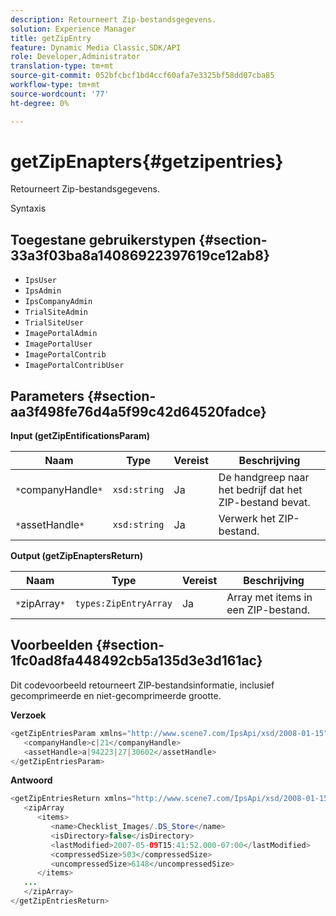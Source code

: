 ```yaml
---
description: Retourneert Zip-bestandsgegevens.
solution: Experience Manager
title: getZipEntry
feature: Dynamic Media Classic,SDK/API
role: Developer,Administrator
translation-type: tm+mt
source-git-commit: 052bfcbcf1bd4ccf60afa7e3325bf58dd07cba85
workflow-type: tm+mt
source-wordcount: '77'
ht-degree: 0%

---
```



# getZipEnapters{#getzipentries}

Retourneert Zip-bestandsgegevens.

Syntaxis

## Toegestane gebruikerstypen {#section-33a3f03ba8a14086922397619ce12ab8}

* `IpsUser`
* `IpsAdmin`
* `IpsCompanyAdmin`
* `TrialSiteAdmin`
* `TrialSiteUser`
* `ImagePortalAdmin`
* `ImagePortalUser`
* `ImagePortalContrib`
* `ImagePortalContribUser`

## Parameters {#section-aa3f498fe76d4a5f99c42d64520fadce}

**Input (getZipEntificationsParam)**

| Naam | Type | Vereist | Beschrijving |
|---|---|---|---|
| `*`companyHandle`*` | `xsd:string` | Ja | De handgreep naar het bedrijf dat het ZIP-bestand bevat. |
| `*`assetHandle`*` | `xsd:string` | Ja | Verwerk het ZIP-bestand. |

**Output (getZipEnaptersReturn)**

| Naam | Type | Vereist | Beschrijving |
|---|---|---|---|
| `*`zipArray`*` | `types:ZipEntryArray` | Ja | Array met items in een ZIP-bestand. |

## Voorbeelden {#section-1fc0ad8fa448492cb5a135d3e3d161ac}

Dit codevoorbeeld retourneert ZIP-bestandsinformatie, inclusief gecomprimeerde en niet-gecomprimeerde grootte.

**Verzoek**

```java
<getZipEntriesParam xmlns="http://www.scene7.com/IpsApi/xsd/2008-01-15">
   <companyHandle>c|21</companyHandle>
   <assetHandle>a|94223|27|30602</assetHandle>
</getZipEntriesParam>
```

**Antwoord**

```java
<getZipEntriesReturn xmlns="http://www.scene7.com/IpsApi/xsd/2008-01-15">
   <zipArray
      <items>
         <name>Checklist_Images/.DS_Store</name>
         <isDirectory>false</isDirectory>
         <lastModified>2007-05-09T15:41:52.000-07:00</lastModified>
         <compressedSize>503</compressedSize>
         <uncompressedSize>6148</uncompressedSize>
      </items>
   ...
   </zipArray>
</getZipEntriesReturn>
```

